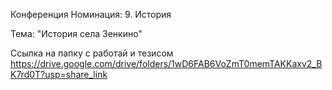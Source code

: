 Конференция
Номинация: 9. История 

Тема: "История села Зенкино"

Ссылка на папку с работай и тезисом
https://drive.google.com/drive/folders/1wD6FAB6VoZmT0memTAKKaxv2_BK7rd0T?usp=share_link
